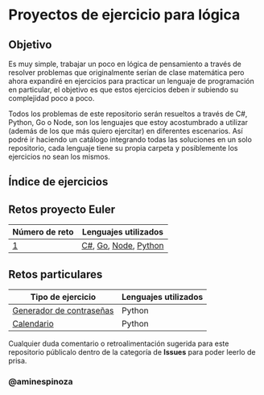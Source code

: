 # Proyectos de ejercicio para lógica

## Objetivo

Es muy simple, trabajar un poco en lógica de pensamiento a través de resolver problemas que originalmente serían de clase matemática pero ahora expandiré en ejercicios para practicar un lenguaje de programación en particular, el objetivo es que estos ejercicios deben ir subiendo su complejidad poco a poco.  

Todos los problemas de este repositorio serán resueltos a través de C#, Python, Go o Node, son los lenguajes que estoy acostumbrado a utilizar (además de los que más quiero ejercitar) en diferentes escenarios. Así podré ir haciendo un catálogo integrando todas las soluciones en un solo repositorio, cada lenguaje tiene su propia carpeta y posiblemente los ejercicios no sean los mismos.

## Índice de ejercicios

## Retos proyecto Euler

|Número de reto|Lenguajes utilizados|
|--------------|--------------------|
|[1](https://projecteuler.net/problem=1)|[C#](/CSharp/Euler/Multiplos/), [Go](/Go/Euler/Multiplos/), [Node](/Node/Euler/Multiplos/), [Python](/Python/Euler/Multiplos/)|

## Retos particulares

|Tipo de ejercicio|Lenguajes utilizados|
|-----------------|--------------------|
|[Generador de contraseñas](/Python/Samples/passwordGenerator/)|Python|
|[Calendario](/Python/Samples/calendar/)|Python|

Cualquier duda comentario o retroalimentación sugerida para este repositorio públicalo dentro de la categoría de **Issues** para poder leerlo de prisa.

### @aminespinoza
